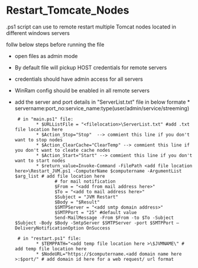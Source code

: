 # Restart_Tomcate_Nodes
.ps1 script can use to remote restart multiple Tomcat nodes located in different windows servers 

follw below steps before running the file
* open files as admin mode
* By default file will pickup HOST credentials for remote servers
* credentials should have admin access for all servers
* WinRam config should be enabled in all remote servers
* add the server and port details in "ServerList.txt" file in below formate
        * servername:port_no:service_name:type(user/admin/service/streeming)
       
       # in "main.ps1" file:
              * $URLListFile = "<filelocation>\ServerList.txt" #add .txt file location here
              * $Action_Stop="Stop"  --> commient this line if you don't want to stop nodes
              * $Action_ClearCache="ClearTemp" --> commient this line if you don't want to cleate cache nodes
              * $Action_Start="Start" --> commient this line if you don't want to start nodes
              * $return_value=Invoke-Command -FilePath <add file location here>\Restart_JVM.ps1 -ComputerName $computername -ArgumentList $arg_list # add file location here
                     # for mail notification
                     $From = "<add from mail address here>"
                     $To = "<add to mail address here>"
                     $Subject = "JVM Restart"
                     $Body = "$Result"
                     $SMTPServer = "<add smtp domain address>"
                     $SMTPPort = "25" #default value		
                     Send-MailMessage -From $From -to $To -Subject $Subject -Body $Body -SmtpServer $SMTPServer -port $SMTPPort –DeliveryNotificationOption OnSuccess

       # in "restart.ps1" file:
              * $TEMPPATH="<add temp file location here >\$JVMNAME\" # add temp file location here
              * $NodeURL="https://$computername.<add domain name here >:$port/" # add domain id here for a web request/ url format


